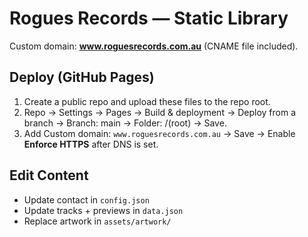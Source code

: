 # Rogues Records — Static Library
Custom domain: **www.roguesrecords.com.au** (CNAME file included).

## Deploy (GitHub Pages)
1. Create a public repo and upload these files to the repo root.
2. Repo → Settings → Pages → Build & deployment → Deploy from a branch → Branch: main → Folder: /(root) → Save.
3. Add Custom domain: `www.roguesrecords.com.au` → Save → Enable **Enforce HTTPS** after DNS is set.

## Edit Content
- Update contact in `config.json`
- Update tracks + previews in `data.json`
- Replace artwork in `assets/artwork/`
